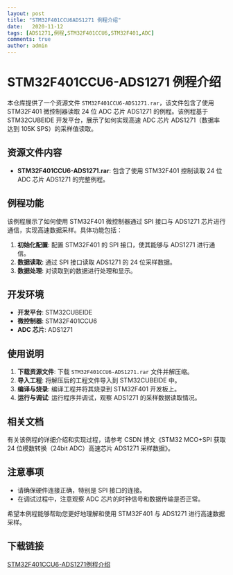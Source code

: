 ```yaml
---
layout: post
title: "STM32F401CCU6ADS1271 例程介绍"
date:   2020-11-12
tags: [ADS1271,例程,STM32F401CCU6,STM32F401,ADC]
comments: true
author: admin
---
```

# STM32F401CCU6-ADS1271 例程介绍

本仓库提供了一个资源文件 `STM32F401CCU6-ADS1271.rar`，该文件包含了使用 STM32F401 微控制器读取 24 位 ADC 芯片 ADS1271 的例程。该例程基于 STM32CUBEIDE 开发平台，展示了如何实现高速 ADC 芯片 ADS1271（数据率达到 105K SPS）的采样值读取。

## 资源文件内容

- **STM32F401CCU6-ADS1271.rar**: 包含了使用 STM32F401 控制读取 24 位 ADC 芯片 ADS1271 的完整例程。

## 例程功能

该例程展示了如何使用 STM32F401 微控制器通过 SPI 接口与 ADS1271 芯片进行通信，实现高速数据采样。具体功能包括：

1. **初始化配置**: 配置 STM32F401 的 SPI 接口，使其能够与 ADS1271 进行通信。
2. **数据读取**: 通过 SPI 接口读取 ADS1271 的 24 位采样数据。
3. **数据处理**: 对读取到的数据进行处理和显示。

## 开发环境

- **开发平台**: STM32CUBEIDE
- **微控制器**: STM32F401CCU6
- **ADC 芯片**: ADS1271

## 使用说明

1. **下载资源文件**: 下载 `STM32F401CCU6-ADS1271.rar` 文件并解压缩。
2. **导入工程**: 将解压后的工程文件导入到 STM32CUBEIDE 中。
3. **编译与烧录**: 编译工程并将其烧录到 STM32F401 开发板上。
4. **运行与调试**: 运行程序并调试，观察 ADS1271 的采样数据读取情况。

## 相关文档

有关该例程的详细介绍和实现过程，请参考 CSDN 博文《STM32 MCO+SPI 获取 24 位模数转换（24bit ADC）高速芯片 ADS1271 采样数据》。

## 注意事项

- 请确保硬件连接正确，特别是 SPI 接口的连接。
- 在调试过程中，注意观察 ADC 芯片的时钟信号和数据传输是否正常。

希望本例程能够帮助您更好地理解和使用 STM32F401 与 ADS1271 进行高速数据采样。

## 下载链接

[STM32F401CCU6-ADS1271例程介绍](https://pan.quark.cn/s/c5bc37b972c0)